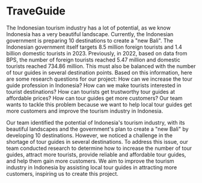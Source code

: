 # TraveGuide
The Indonesian tourism industry has a lot of potential, as we know Indonesia has a very beautiful landscape. Currently, the Indonesian government is preparing 10 destinations to create a "new Bali". The Indonesian government itself targets 8.5 million foreign tourists and 1.4 billion domestic tourists in 2023. Previously, in 2022, based on data from BPS, the number of foreign tourists reached 5.47 million and domestic tourists reached 734.86 million. This must also be balanced with the number of tour guides in several destination points. Based on this information, here are some research questions for our project:
How can we increase the tour guide profession in Indonesia?
How can we make tourists interested in tourist destinations?
How can tourists get trustworthy tour guides at affordable prices?
How can tour guides get more customers?
Our team wants to tackle this problem because we want to help local tour guides get more customers and improve the tourism industry in Indonesia.

Our team identified the potential of Indonesia's tourism industry, with its beautiful landscapes and the government's plan to create a "new Bali" by developing 10 destinations. However, we noticed a challenge in the shortage of tour guides in several destinations. To address this issue, our team conducted research to determine how to increase the number of tour guides, attract more tourists, provide reliable and affordable tour guides, and help them gain more customers. We aim to improve the tourism industry in Indonesia by assisting local tour guides in attracting more customers, inspiring us to create this project.
